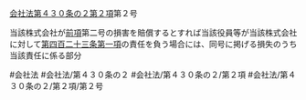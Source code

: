 [会社法第４３０条の２第２項](会社法＿＿＿＿第４３０条の２第２項)第２号

当該株式会社が[前項](会社法＿＿＿＿第４３０条の２第１項)第二号の損害を賠償するとすれば当該役員等が当該株式会社に対して[第四百二十三条第一項](会社法＿＿＿＿第４２３条第１項)の責任を負う場合には、同号に掲げる損失のうち当該責任に係る部分


#会社法
#会社法/第４３０条の２
#会社法/第４３０条の２/第２項
#会社法/第４３０条の２/第２項/第２号

